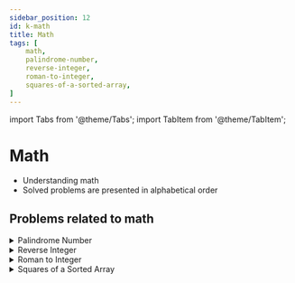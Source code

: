 ```yaml
---
sidebar_position: 12
id: k-math
title: Math
tags: [
    math,
    palindrome-number,
    reverse-integer,
    roman-to-integer,
    squares-of-a-sorted-array,
]
---
```


import Tabs from '@theme/Tabs';
import TabItem from '@theme/TabItem';

# Math 

- Understanding math 
- Solved problems are presented in alphabetical order

## Problems related to math

<details> 
<summary> Palindrome Number </summary> 

### [↗ See LeetCode Problem #9](https://leetcode.com/problems/palindrome-number/)

<Tabs>
<TabItem value="java" label="Java">

```java showLineNumbers
public class Solution {
    static boolean isPalindrome(int x) {

        if (x < 0) {
            return false;
        }

        int tempX = x;
        int reversedX = 0;

        while (tempX > 0) {
            int remainderTempX = tempX % 10;
            reversedX = reversedX * 10 + remainderTempX;
            tempX = tempX / 10;
        }

        if (reversedX == x) {
            return true;
        } else {
            return false;
        }

    }

    public static void main(String[] args) {

        // Example 1:
        int x1 = 121;
        //  O/P: true

        // Example 2:
        int x2 = -121;
        //  O/P: false

        // Example 3:
        int x3 = 10;
        //  O/P: false

        System.out.println(isPalindrome(x1));
        System.out.println(isPalindrome(x2));
        System.out.println(isPalindrome(x3));
    }
}
```

</TabItem>
</Tabs>

</details>

<details> 
<summary> Reverse Integer </summary> 

### [↗ See LeetCode Problem #7](https://leetcode.com/problems/reverse-integer/)

<Tabs>
<TabItem value="java" label="Java">

```java showLineNumbers
public class Solution {
    static int reverse(int x) {

        //  Initialize the reversed integer to be built
        int reversedInt = 0;

        //  Check until given integer x is not 0,
        //      since x is divided by 10 in every step
        while (x != 0) {
            //  Find the remainder to pop the last digit
            int remainder = x % 10;
            //  Divide by 10 to get rid of the last digit
            x /= 10;

            //  Check overflow condition on the positive side
            if (reversedInt > Integer.MAX_VALUE / 10 ||
                    (reversedInt == Integer.MAX_VALUE / 10 &&
                            remainder > 7)) {
                return 0;
            }

            //  Check overflow condition on the negative side
            if (reversedInt < Integer.MIN_VALUE / 10 ||
                    (reversedInt == Integer.MIN_VALUE / 10 &&
                            remainder < -8)) {
                return 0;
            }

            //  Build the reversed integer
            reversedInt = reversedInt * 10 + remainder;
        }
        return reversedInt;
    }

    public static void main(String[] args) {
        // Example 1:
        int x1 = 123;
        //  O/P: 321

        // Example 2:
        int x2 = -123;
        //  O/P: -321

        // Example 3:
        int x3 = 120;
        //  O/P: 21

        System.out.println(reverse(x1));
        System.out.println(reverse(x2));
        System.out.println(reverse(x3));
    }
}
```

</TabItem>
</Tabs>

</details>

<details> 
<summary> Roman to Integer </summary> 

### [↗ See LeetCode Problem #13](https://leetcode.com/problems/roman-to-integer/)

<Tabs>
<TabItem value="java" label="Java">

```java showLineNumbers
import java.util.HashMap;
import java.util.Map;

public class Solution {
    static int romanToInt(String s) {

        Map<String, Integer> valuesMap = new HashMap<>();

        valuesMap.put("M", 1000);
        valuesMap.put("D", 500);
        valuesMap.put("C", 100);
        valuesMap.put("L", 50);
        valuesMap.put("X", 10);
        valuesMap.put("V", 5);
        valuesMap.put("I", 1);

        int index = 0;
        int totalSum = 0;

        while (index < s.length()) {

            String currentSymbol = s.substring(index, index +1);
            int currentValue = valuesMap.get(currentSymbol);

            int nextValue = 0;

            if (index < s.length() - 1) {
                String nextSymbol = s.substring(index + 1, index + 2);
                nextValue = valuesMap.get(nextSymbol);
            }

            if (currentValue < nextValue) {
                totalSum += (nextValue - currentValue);
                index += 2;
            } else {
                totalSum += currentValue;
                index += 1;
            }
        }
       return totalSum;
    }

    public static void main(String[] args) {

        // Example 1:
        String s1 = "III";
        //  O/P: 3

        // Example 2:
        String s2 = "LVIII";
        //  O/P: 58

        // Example 3:
        String s3 = "MCMXCIV";
        //  O/P: 1994

        System.out.println(romanToInt(s1));
        System.out.println(romanToInt(s2));
        System.out.println(romanToInt(s3));
    }
}
```

</TabItem>
</Tabs>

</details>

<details> 
<summary> Squares of a Sorted Array </summary> 

### [↗ See LeetCode Problem #977](https://leetcode.com/problems/squares-of-a-sorted-array/)

<Tabs>
<TabItem value="java" label="Java">

```java showLineNumbers
import java.util.Arrays;

public class Solution {
    public static int[] sortedSquares(int[] nums) {
        int leftIndex = 0;
        int rightIndex = nums.length - 1;
        int[] squaredArray = new int[nums.length];

        for (int i = nums.length - 1; i >= 0; i--) {
            if (Math.abs(nums[leftIndex]) < Math.abs(nums[rightIndex])) {
                squaredArray[i] = nums[rightIndex] * nums[rightIndex];
                rightIndex--;
            } else {
               squaredArray[i] = nums[leftIndex] * nums[leftIndex];
               leftIndex++;
            }
        }

        return squaredArray;
    }

    public static void main(String[] args) {
        // Example 1:
        int[] nums1 = {-4,-1,0,3,10};
        //  O/P: [0,1,9,16,100]

        // Example 2:
        int[] nums2 = {-7,-3,2,3,11};
        //  O/P: [4,9,9,49,121]

        System.out.println(Arrays.toString(sortedSquares(nums1)));
        System.out.println(Arrays.toString(sortedSquares(nums2)));
    }
}
```

</TabItem>
</Tabs>

</details>